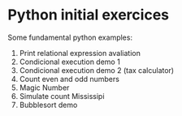 # Python initial exercices
Some fundamental python examples:
1. Print relational expression avaliation
2. Condicional execution demo 1
3. Condicional execution demo 2 (tax calculator) 
4. Count even and odd numbers
5. Magic Number
6. Simulate count Mississipi
7. Bubblesort demo